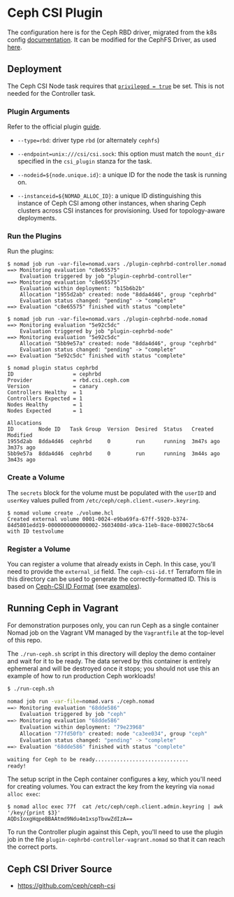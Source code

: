 # Ceph CSI Plugin

The configuration here is for the Ceph RBD driver, migrated from the k8s
config
[documentation](https://github.com/ceph/ceph-csi/blob/master/docs/deploy-rbd.md). It
can be modified for the CephFS Driver, as used
[here](https://github.com/ceph/ceph-csi/blob/master/docs/deploy-cephfs.md).

## Deployment

The Ceph CSI Node task requires that [`privileged =
true`](https://www.nomadproject.io/docs/drivers/docker#privileged) be
set. This is not needed for the Controller task.

### Plugin Arguments

Refer to the official plugin
[guide](https://github.com/ceph/ceph-csi/blob/master/docs/deploy-rbd.md).

* `--type=rbd`: driver type `rbd` (or alternately `cephfs`)

* `--endpoint=unix:///csi/csi.sock`: this option must match the `mount_dir`
    specified in the `csi_plugin` stanza for the task.

* `--nodeid=${node.unique.id}`: a unique ID for the node the task is running
  on.

* `--instanceid=${NOMAD_ALLOC_ID}`: a unique ID distinguishing this instance
    of Ceph CSI among other instances, when sharing Ceph clusters across CSI
    instances for provisioning. Used for topology-aware deployments.

### Run the Plugins

Run the plugins:

```
$ nomad job run -var-file=nomad.vars ./plugin-cephrbd-controller.nomad
==> Monitoring evaluation "c8e65575"
    Evaluation triggered by job "plugin-cephrbd-controller"
==> Monitoring evaluation "c8e65575"
    Evaluation within deployment: "b15b6b2b"
    Allocation "1955d2ab" created: node "8dda4d46", group "cephrbd"
    Evaluation status changed: "pending" -> "complete"
==> Evaluation "c8e65575" finished with status "complete"

$ nomad job run -var-file=nomad.vars ./plugin-cephrbd-node.nomad
==> Monitoring evaluation "5e92c5dc"
    Evaluation triggered by job "plugin-cephrbd-node"
==> Monitoring evaluation "5e92c5dc"
    Allocation "5bb9e57a" created: node "8dda4d46", group "cephrbd"
    Evaluation status changed: "pending" -> "complete"
==> Evaluation "5e92c5dc" finished with status "complete"

$ nomad plugin status cephrbd
ID                   = cephrbd
Provider             = rbd.csi.ceph.com
Version              = canary
Controllers Healthy  = 1
Controllers Expected = 1
Nodes Healthy        = 1
Nodes Expected       = 1

Allocations
ID        Node ID   Task Group  Version  Desired  Status   Created    Modified
1955d2ab  8dda4d46  cephrbd     0        run      running  3m47s ago  3m37s ago
5bb9e57a  8dda4d46  cephrbd     0        run      running  3m44s ago  3m43s ago
```

### Create a Volume

The `secrets` block for the volume must be populated with the `userID` and
`userKey` values pulled from `/etc/ceph/ceph.client.<user>.keyring`.

```
$ nomad volume create ./volume.hcl
Created external volume 0001-0024-e9ba69fa-67ff-5920-b374-84d5801edd19-0000000000000002-3603408d-a9ca-11eb-8ace-080027c5bc64 with ID testvolume
```

### Register a Volume

You can register a volume that already exists in Ceph. In this case, you'll
need to provide the `external_id` field. The `ceph-csi-id.tf` Terraform file
in this directory can be used to generate the correctly-formatted ID. This is
based on [Ceph-CSI ID
Format](https://github.com/ceph/ceph-csi/blob/71ddf51544be498eee03734573b765eb04480bb9/internal/util/volid.go#L27)
(see
[examples](https://github.com/ceph/ceph-csi/blob/71ddf51544be498eee03734573b765eb04480bb9/internal/util/volid_test.go#L33)).


## Running Ceph in Vagrant

For demonstration purposes only, you can run Ceph as a single container Nomad
job on the Vagrant VM managed by the `Vagrantfile` at the top-level of this
repo.

The `./run-ceph.sh` script in this directory will deploy the demo container
and wait for it to be ready. The data served by this container is entirely
ephemeral and will be destroyed once it stops; you should not use this an
example of how to run production Ceph workloads!

```sh
$ ./run-ceph.sh

nomad job run -var-file=nomad.vars ./ceph.nomad
==> Monitoring evaluation "68dde586"
    Evaluation triggered by job "ceph"
==> Monitoring evaluation "68dde586"
    Evaluation within deployment: "79e23968"
    Allocation "77fd50fb" created: node "ca3ee034", group "ceph"
    Evaluation status changed: "pending" -> "complete"
==> Evaluation "68dde586" finished with status "complete"

waiting for Ceph to be ready..............................
ready!
```

The setup script in the Ceph container configures a key, which you'll need for
creating volumes. You can extract the key from the keyring via `nomad alloc
exec`:

```
$ nomad alloc exec 77f  cat /etc/ceph/ceph.client.admin.keyring | awk '/key/{print $3}'
AQDsIoxgHqpeBBAAtmd9Ndu4m1xspTbvwZdIzA==
```

To run the Controller plugin against this Ceph, you'll need to use the plugin
job in the file `plugin-cephrbd-controller-vagrant.nomad` so that it can reach
the correct ports.

## Ceph CSI Driver Source

- https://github.com/ceph/ceph-csi
